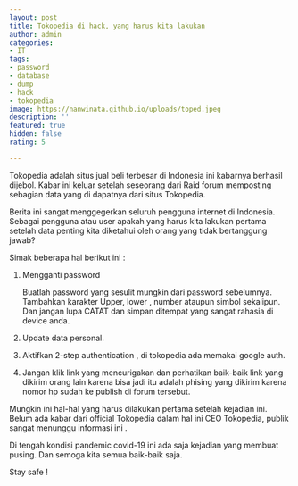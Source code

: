 ```yaml
---
layout: post
title: Tokopedia di hack, yang harus kita lakukan
author: admin
categories:
- IT
tags:
- password
- database
- dump
- hack
- tokopedia
image: https://nanwinata.github.io/uploads/toped.jpeg
description: ''
featured: true
hidden: false
rating: 5

---
```

Tokopedia adalah situs jual beli terbesar di Indonesia ini kabarnya berhasil dijebol. Kabar ini keluar setelah seseorang dari Raid forum memposting sebagian data yang di dapatnya dari situs Tokopedia. 

Berita ini sangat menggegerkan seluruh pengguna internet di Indonesia. Sebagai pengguna atau user apakah yang harus kita lakukan pertama setelah data penting kita diketahui oleh orang yang tidak bertanggung jawab?

Simak beberapa hal berikut ini :

1. Mengganti password

   Buatlah password yang sesulit mungkin dari password sebelumnya. Tambahkan karakter Upper, lower , number ataupun simbol sekalipun. Dan jangan lupa CATAT dan simpan ditempat yang sangat rahasia di device anda.
2. Update data personal.
3. Aktifkan 2-step authentication , di tokopedia ada memakai google auth.
4. Jangan klik link yang mencurigakan dan perhatikan baik-baik link yang dikirim orang lain karena bisa jadi itu adalah phising yang dikirim karena nomor hp sudah ke publish di forum tersebut.

Mungkin ini hal-hal yang harus dilakukan pertama setelah kejadian ini. Belum ada kabar dari official Tokopedia dalam hal ini CEO Tokopedia, publik sangat menunggu informasi ini .

Di tengah kondisi pandemic covid-19 ini ada saja kejadian yang membuat pusing. Dan semoga kita semua baik-baik saja.

Stay safe !